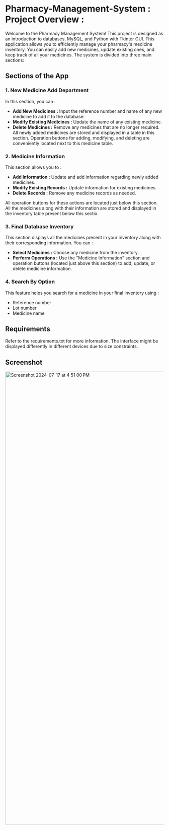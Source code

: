 # Pharmacy-Management-System : Project Overview :

Welcome to the Pharmacy Management System! This project is designed as an introduction to databases, MySQL, and Python with Tkinter GUI. This application allows you to efficiently manage your pharmacy's medicine inventory. You can easily add new medicines, update existing ones, and keep track of all your medicines. The system is divided into three main sections:

## Sections of the App

### 1. New Medicine Add Department

In this section, you can :

  * **Add New Medicines :** Input the reference number and name of any new medicine to add it to the database.
  * **Modify Existing Medicines :** Update the name of any existing medicine.
  * **Delete Medicines :** Remove any medicines that are no longer required.
All newly added medicines are stored and displayed in a table in this section. Operation buttons for adding, modifying, and deleting are conveniently located next to this medicine table.

### 2. Medicine Information

This section allows you to :

  * **Add Information :** Update and add information regarding newly added medicines.
  * **Modify Existing Records :** Update information for existing medicines.
  * **Delete Records :** Remove any medicine records as needed.

All operation buttons for these actions are located just below this section. All the medicines along with their information are stored and displayed in the inventory table present below this sectio.

### 3. Final Database Inventory

This section displays all the medicines present in your inventory along with their corresponding information. You can :

  * **Select Medicines :** Choose any medicine from the inventory.
  * **Perform Operations :** Use the "Medicine Information" section and operation buttons (located just above this section) to add, update, or delete medicine information.

### 4. Search By Option

This feature helps you search for a medicine in your final inventory using :
  * Reference number
  * Lot number
  * Medicine name

## Requirements

Refer to the requirements.txt for more information.
The interface might be displayed differently in different devices due to size constraints.

## Screenshot 

<img width="1440" alt="Screenshot 2024-07-17 at 4 51 00 PM" src="https://github.com/user-attachments/assets/775198bf-9b60-4ba2-9aaf-6b95599b9c2e">

